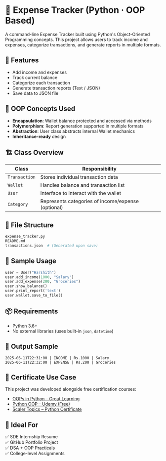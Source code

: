 
# 💸 Expense Tracker (Python · OOP Based)

A command-line Expense Tracker built using Python's Object-Oriented Programming concepts. This project allows users to track income and expenses, categorize transactions, and generate reports in multiple formats.

## 🚀 Features

- Add income and expenses
- Track current balance
- Categorize each transaction
- Generate transaction reports (Text / JSON)
- Save data to JSON file

## 🧠 OOP Concepts Used

- **Encapsulation**: Wallet balance protected and accessed via methods
- **Polymorphism**: Report generation supported in multiple formats
- **Abstraction**: User class abstracts internal Wallet mechanics
- **Inheritance-ready** design

## 🏗️ Class Overview

| Class        | Responsibility                                       |
|--------------|------------------------------------------------------|
| `Transaction`| Stores individual transaction data                  |
| `Wallet`     | Handles balance and transaction list                |
| `User`       | Interface to interact with the wallet               |
| `Category`   | Represents categories of income/expense (optional)  |

## 📂 File Structure

```bash
expense_tracker.py
README.md
transactions.json  # (Generated upon save)
```

## 🧪 Sample Usage

```python
user = User("Harshith")
user.add_income(1000, "Salary")
user.add_expense(200, "Groceries")
user.show_balance()
user.print_report('text')
user.wallet.save_to_file()
```

## 📦 Requirements

- Python 3.6+
- No external libraries (uses built-in `json`, `datetime`)

## 📜 Output Sample

```
2025-06-11T22:31:00 | INCOME | Rs.1000 | Salary
2025-06-11T22:32:00 | EXPENSE | Rs.200 | Groceries
```

## 🧾 Certificate Use Case

This project was developed alongside free certification courses:
- [OOPs in Python – Great Learning](https://www.mygreatlearning.com/academy)
- [Python OOP – Udemy (Free)](https://www.udemy.com/)
- [Scaler Topics – Python Certificate](https://www.scaler.com/topics/)

## 📌 Ideal For

✅ SDE Internship Resume  
✅ GitHub Portfolio Project  
✅ DSA + OOP Practicals  
✅ College-level Assignments
